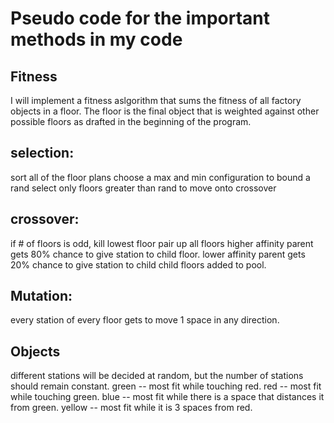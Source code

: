 

# Pseudo code for the important methods in my code

## Fitness
I will implement a fitness aslgorithm that sums the fitness of all factory objects in a floor. The floor is the final object that is weighted against other possible floors as drafted in the beginning of the program.

## selection:
sort all of the floor plans
choose a max and min configuration to bound a rand
select only floors greater than rand to move onto crossover

## crossover:
if # of floors is odd, kill lowest floor
pair up all floors
higher affinity parent gets 80% chance to give station to child floor.
lower affinity parent gets 20% chance to give station to child
child floors added to pool.

## Mutation:
every station of every floor gets to move 1 space in any direction.


## Objects
different stations will be decided at random, but the number of stations should remain constant. 
green -- most fit while touching red.
red -- most fit while touching green.
blue -- most fit while there is a space that distances it from green.
yellow -- most fit while it is 3 spaces from red.

